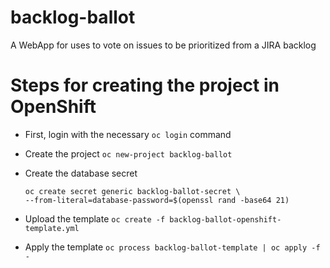 # backlog-ballot
A WebApp for uses to vote on issues to be prioritized from a JIRA backlog

# Steps for creating the project in OpenShift

  * First, login with the necessary `oc login` command

  * Create the project
    ```oc new-project backlog-ballot```

  * Create the database secret
    ```
    oc create secret generic backlog-ballot-secret \
    --from-literal=database-password=$(openssl rand -base64 21)
    ```

  * Upload the template
    ```oc create -f backlog-ballot-openshift-template.yml```

  * Apply the template
    ```oc process backlog-ballot-template | oc apply -f -```
